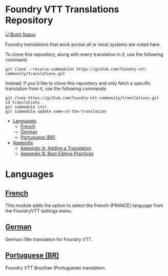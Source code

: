 # Foundry VTT Translations Repository

[![Build Status](https://travis-ci.org/foundry-vtt-community/translations.svg?branch=master)](https://travis-ci.org/foundry-vtt-community/translations)

Foundry translations that work across all or most systems are noted here.

To clone this repository, along with every translation in it, use the following command:

```
git clone --recurse-submodules https://github.com/foundry-vtt-community/translations.git
```

Instead, if you'd like to clone this repository and only fetch a specific translation from it, use the following commands:

```
git clone https://github.com/foundry-vtt-community/translations.git
cd translations
git submodule init
git submodule update name-of-the-translation
```


<!--tl=2-->
<!--ts-->
   * [Languages](#languages)
      * [French](#french)
      * [German](#german)
      * [Portuguese (BR)](#portuguese-br)
   * [Appendix](#appendix)
      * [Appendix A: Adding a Translation](#appendix-a-adding-a-translation)
      * [Appendix B: Best Editing Practices](#appendix-b-best-editing-practices)
<!--te-->

# Languages

## [French](Languages/.md)
This module adds the option to select the French (FRANCE) language from the FoundryVTT settings menu.

## [German](Languages/foundryvtt-german.md)
German i18n translation for Foundry VTT.

## [Portuguese (BR)](Languages/foundryvtt-brazilian-portuguese.md)
Foundry VTT Brazilian (Portuguese) translation.

